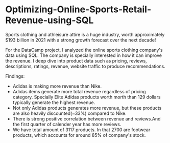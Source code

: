 # Optimizing-Online-Sports-Retail-Revenue-using-SQL

Sports clothing and athleisure attire is a huge industry, worth approximately $193 billion in 2021 with a strong growth forecast over the next decade!

For the DataCamp project, I analyzed the online sports clothing company's data using SQL. The company is specially interested in how it can improve the revenue. I deep dive into product data such as pricing, reviews, descriptions, ratings, revenue, website traffic to produce recommendations.

Findings:

- Adidas is making more revenue than Nike.       
- Adidas items generate more total revenue regardless of pricing category. Specially Elite Adidas products worth morth than 129 dollars typically generate the highest revenue.      
- Not only Adidas products generates more revenue, but these products are also heavily discounted(~33%) compared to Nike.      
- There is strong positive correlation between revenue and reviews.And the first quarter of calender year has more reviews.    
- We have total amount of 3117 products. In that 2700 are footwear products, which accounts for around 85% of company's stock.    



